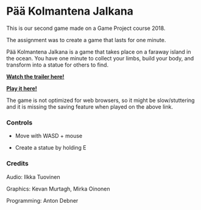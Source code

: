 # Pää Kolmantena Jalkana

This is our second game made on a Game Project course 2018.

The assignment was to create a game that lasts for one minute.

Pää Kolmantena Jalkana is a game that takes place on a faraway island in the ocean. 
You have one minute to collect your limbs, build your body, and transform into a statue for others to find.

[**Watch the trailer here!**](https://www.youtube.com/watch?v=m_LlzLTYaQM)

[**Play it here!**](https://debnera.github.io/spirit-game/Build/index.html)   

The game is not optimized for web browsers, so it might be slow/stuttering and it is missing the saving feature when played on the above link.

### Controls

* Move with WASD + mouse

* Create a statue by holding E

### Credits

Audio: Ilkka Tuovinen 

Graphics: Kevan Murtagh, Mirka Oinonen

Programming: Anton Debner

